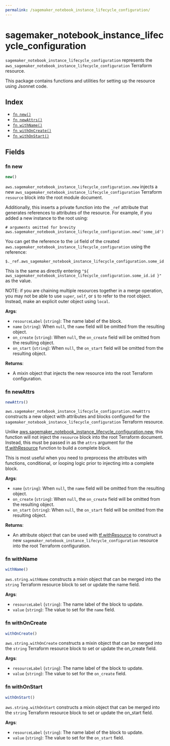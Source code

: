 ```yaml
---
permalink: /sagemaker_notebook_instance_lifecycle_configuration/
---
```


# sagemaker_notebook_instance_lifecycle_configuration

`sagemaker_notebook_instance_lifecycle_configuration` represents the `aws_sagemaker_notebook_instance_lifecycle_configuration` Terraform resource.



This package contains functions and utilities for setting up the resource using Jsonnet code.


## Index

* [`fn new()`](#fn-new)
* [`fn newAttrs()`](#fn-newattrs)
* [`fn withName()`](#fn-withname)
* [`fn withOnCreate()`](#fn-withoncreate)
* [`fn withOnStart()`](#fn-withonstart)

## Fields

### fn new

```ts
new()
```


`aws.sagemaker_notebook_instance_lifecycle_configuration.new` injects a new `aws_sagemaker_notebook_instance_lifecycle_configuration` Terraform `resource`
block into the root module document.

Additionally, this inserts a private function into the `_ref` attribute that generates references to attributes of the
resource. For example, if you added a new instance to the root using:

    # arguments omitted for brevity
    aws.sagemaker_notebook_instance_lifecycle_configuration.new('some_id')

You can get the reference to the `id` field of the created `aws.sagemaker_notebook_instance_lifecycle_configuration` using the reference:

    $._ref.aws_sagemaker_notebook_instance_lifecycle_configuration.some_id.get('id')

This is the same as directly entering `"${ aws_sagemaker_notebook_instance_lifecycle_configuration.some_id.id }"` as the value.

NOTE: if you are chaining multiple resources together in a merge operation, you may not be able to use `super`, `self`,
or `$` to refer to the root object. Instead, make an explicit outer object using `local`.

**Args**:
  - `resourceLabel` (`string`): The name label of the block.
  - `name` (`string`):  When `null`, the `name` field will be omitted from the resulting object.
  - `on_create` (`string`):  When `null`, the `on_create` field will be omitted from the resulting object.
  - `on_start` (`string`):  When `null`, the `on_start` field will be omitted from the resulting object.

**Returns**:
- A mixin object that injects the new resource into the root Terraform configuration.


### fn newAttrs

```ts
newAttrs()
```


`aws.sagemaker_notebook_instance_lifecycle_configuration.newAttrs` constructs a new object with attributes and blocks configured for the `sagemaker_notebook_instance_lifecycle_configuration`
Terraform resource.

Unlike [aws.sagemaker_notebook_instance_lifecycle_configuration.new](#fn-sagemaker_notebook_instance_lifecycle_configurationnew), this function will not inject the `resource`
block into the root Terraform document. Instead, this must be passed in as the `attrs` argument for the
[tf.withResource](https://github.com/tf-libsonnet/core/tree/main/docs#fn-withresource) function to build a complete block.

This is most useful when you need to preprocess the attributes with functions, conditional, or looping logic prior to
injecting into a complete block.

**Args**:
  - `name` (`string`):  When `null`, the `name` field will be omitted from the resulting object.
  - `on_create` (`string`):  When `null`, the `on_create` field will be omitted from the resulting object.
  - `on_start` (`string`):  When `null`, the `on_start` field will be omitted from the resulting object.

**Returns**:
  - An attribute object that can be used with [tf.withResource](https://github.com/tf-libsonnet/core/tree/main/docs#fn-withresource) to construct a new `sagemaker_notebook_instance_lifecycle_configuration` resource into the root Terraform configuration.


### fn withName

```ts
withName()
```

`aws.string.withName` constructs a mixin object that can be merged into the `string`
Terraform resource block to set or update the name field.



**Args**:
  - `resourceLabel` (`string`): The name label of the block to update.
  - `value` (`string`): The value to set for the `name` field.


### fn withOnCreate

```ts
withOnCreate()
```

`aws.string.withOnCreate` constructs a mixin object that can be merged into the `string`
Terraform resource block to set or update the on_create field.



**Args**:
  - `resourceLabel` (`string`): The name label of the block to update.
  - `value` (`string`): The value to set for the `on_create` field.


### fn withOnStart

```ts
withOnStart()
```

`aws.string.withOnStart` constructs a mixin object that can be merged into the `string`
Terraform resource block to set or update the on_start field.



**Args**:
  - `resourceLabel` (`string`): The name label of the block to update.
  - `value` (`string`): The value to set for the `on_start` field.
